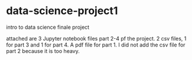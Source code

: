 # data-science-project1
intro to data science finale project


attached are 3 Jupyter notebook files part 2-4 pf the project.
2 csv files, 1 for part 3 and 1 for part 4.
A pdf file for part 1.
I did not add the csv file for part 2 because it is too heavy.
